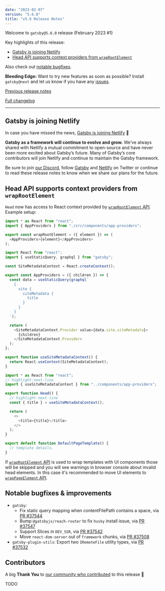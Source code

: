 ```yaml
---
date: "2023-02-07"
version: "5.6.0"
title: "v5.6 Release Notes"
---
```


Welcome to `gatsby@5.6.0` release (February 2023 #1)

Key highlights of this release:

- [Gatsby is joining Netlify](#gatsby-is-joining-netlify)
- [Head API supports context providers from `wrapRootElement`](#head-api-supports-context-providers-from-wraprootelement)

Also check out [notable bugfixes](#notable-bugfixes--improvements).

**Bleeding Edge:** Want to try new features as soon as possible? Install `gatsby@next` and let us know if you have any [issues](https://github.com/gatsbyjs/gatsby/issues).

[Previous release notes](/docs/reference/release-notes/v5.5)

[Full changelog][full-changelog]

---

## Gatsby is joining Netlify

In case you have missed the news, [Gatsby is joining Netlify](https://www.gatsbyjs.com/blog/gatsby-is-joining-netlify/) 🎉

**Gatsby as a framework will continue to evolve and grow.** We’ve always shared with Netlify a mutual commitment to open-source and have never been more excited about Gatsby’s future. Many of Gatsby’s core contributors will join Netlify and continue to maintain the Gatsby framework.

Be sure to join [our Discord](https://gatsby.dev/discord), follow [Gatsby](https://twitter.com/gatsbyjs) and [Netlify](https://twitter.com/Netlify) on Twitter or continue to read these release notes to know when we share our plans for the future.

## Head API supports context providers from `wrapRootElement`

`Head` now has access to React context provided by [`wrapRootElement` API](/docs/reference/config-files/gatsby-browser/#wrapRootElement). Example setup:

```jsx:title=gatsby-ssr/browser.js
import * as React from "react";
import { AppProviders } from "./src/components/app-providers";

export const wrapRootElement = ({ element }) => (
  <AppProviders>{element}</AppProviders>
);
```

```jsx:title=src/components/app-providers.js
import React from "react";
import { useStaticQuery, graphql } from "gatsby";

const SiteMetadataContext = React.createContext();

export const AppProviders = ({ children }) => {
  const data = useStaticQuery(graphql`
    {
      site {
        siteMetadata {
          title
        }
      }
    }
  `);

  return (
    <SiteMetadataContext.Provider value={data.site.siteMetadata}>
      {children}
    </SiteMetadataContext.Provider>
  );
};

export function useSiteMetadataContext() {
  return React.useContext(SiteMetadataContext);
}

```

```jsx:title=src/templates/default.js
import * as React from "react";
// highlight-next-line
import { useSiteMetadataContext } from "../components/app-providers";

export function Head() {
  // highlight-next-line
  const { title } = useSiteMetadataContext();

  return (
    <>
      <title>{title}</title>
    </>
  );
}

export default function DefaultPageTemplate() {
  // template details.
}
```

If [`wrapRootElement` API](/docs/reference/config-files/gatsby-browser/#wrapRootElement) is used to wrap templates with UI components those will be skipped and you will see warnings in browser console about invalid head elements. In this case it's recommended to move UI elements to [`wrapPageElement` API](/docs/reference/config-files/gatsby-browser/#wrapPageElement).

## Notable bugfixes & improvements

- `gatsby`:
  - Fix static query mapping when contentFilePath contains a space, via [PR #37544](https://github.com/gatsbyjs/gatsby/pull/37544)
  - Bump `@gatsbyjs/reach-router` to fix `husky` install issue, via [PR #37547](https://github.com/gatsbyjs/gatsby/pull/37547)
  - Support Slices in `DEV_SSR`, via [PR #37542](https://github.com/gatsbyjs/gatsby/pull/37542)
  - Move `react-dom-server` out of `framework` chunks, via [PR #37508](https://github.com/gatsbyjs/gatsby/pull/37508)
- `gatsby-plugin-utils`: Export two `IRemoteFile` utility types, via [PR #37532](https://github.com/gatsbyjs/gatsby/pull/37532)

## Contributors

A big **Thank You** to [our community who contributed][full-changelog] to this release 💜

TODO

[full-changelog]: https://github.com/gatsbyjs/gatsby/compare/gatsby@5.6.0-next.0...gatsby@5.6.0
